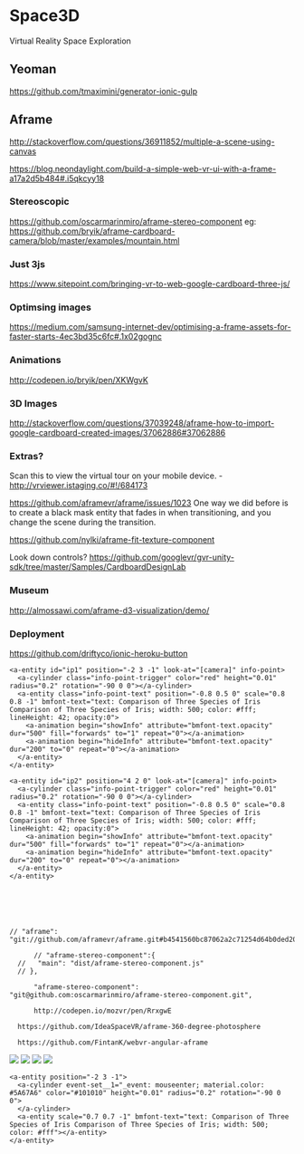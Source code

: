 # Space3D
Virtual Reality Space Exploration


## Yeoman

https://github.com/tmaximini/generator-ionic-gulp

## Aframe

http://stackoverflow.com/questions/36911852/multiple-a-scene-using-canvas

https://blog.neondaylight.com/build-a-simple-web-vr-ui-with-a-frame-a17a2d5b484#.i5qkcyy18

### Stereoscopic

https://github.com/oscarmarinmiro/aframe-stereo-component
eg: https://github.com/bryik/aframe-cardboard-camera/blob/master/examples/mountain.html

### Just 3js

https://www.sitepoint.com/bringing-vr-to-web-google-cardboard-three-js/

### Optimsing images

https://medium.com/samsung-internet-dev/optimising-a-frame-assets-for-faster-starts-4ec3bd35c6fc#.1x02gognc


### Animations

http://codepen.io/bryik/pen/XKWgvK

### 3D Images

http://stackoverflow.com/questions/37039248/aframe-how-to-import-google-cardboard-created-images/37062886#37062886


### Extras?

Scan this to view the virtual tour on your mobile device. - http://vrviewer.istaging.co/#!/684173

https://github.com/aframevr/aframe/issues/1023
One way we did before is to create a black mask entity that fades in when transitioning, and you change the scene during the transition.

https://github.com/nylki/aframe-fit-texture-component

Look down controls?
https://github.com/googlevr/gvr-unity-sdk/tree/master/Samples/CardboardDesignLab


### Museum

http://almossawi.com/aframe-d3-visualization/demo/


### Deployment

https://github.com/driftyco/ionic-heroku-button




    <a-entity id="ip1" position="-2 3 -1" look-at="[camera]" info-point>
      <a-cylinder class="info-point-trigger" color="red" height="0.01" radius="0.2" rotation="-90 0 0"></a-cylinder>        
      <a-entity class="info-point-text" position="-0.8 0.5 0" scale="0.8 0.8 -1" bmfont-text="text: Comparison of Three Species of Iris Comparison of Three Species of Iris; width: 500; color: #fff; lineHeight: 42; opacity:0">
        <a-animation begin="showInfo" attribute="bmfont-text.opacity" dur="500" fill="forwards" to="1" repeat="0"></a-animation>
        <a-animation begin="hideInfo" attribute="bmfont-text.opacity" dur="200" to="0" repeat="0"></a-animation>
      </a-entity>
    </a-entity>    

    <a-entity id="ip2" position="4 2 0" look-at="[camera]" info-point>
      <a-cylinder class="info-point-trigger" color="red" height="0.01" radius="0.2" rotation="-90 0 0"></a-cylinder>        
      <a-entity class="info-point-text" position="-0.8 0.5 0" scale="0.8 0.8 -1" bmfont-text="text: Comparison of Three Species of Iris Comparison of Three Species of Iris; width: 500; color: #fff; lineHeight: 42; opacity:0">
        <a-animation begin="showInfo" attribute="bmfont-text.opacity" dur="500" fill="forwards" to="1" repeat="0"></a-animation>
        <a-animation begin="hideInfo" attribute="bmfont-text.opacity" dur="200" to="0" repeat="0"></a-animation>
      </a-entity>
    </a-entity>    


    



    // "aframe": "git://github.com/aframevr/aframe.git#b4541560bc87062a2c71254d64b0ded2040a934f",

          // "aframe-stereo-component":{
      //   "main": "dist/aframe-stereo-component.js"
      // },

          "aframe-stereo-component": "git@github.com:oscarmarinmiro/aframe-stereo-component.git",

          http://codepen.io/mozvr/pen/RrxgwE


<!--       <a-sky id="sky1" radius="5000" src="#left" stereo="eye:left"></a-sky>
      <a-sky id="sky2" radius="5000" src="#right" stereo="eye:right"></a-sky> -->


      https://github.com/IdeaSpaceVR/aframe-360-degree-photosphere

      https://github.com/FintanK/webvr-angular-aframe         







      
<!-- TODO: Arrows. Static? -->

<a-scene scene-switcher>


<!--   <a-camera position="0 0 0">
      <a-cursor color="black"></a-cursor>
  </a-camera>   -->

<!--   <a-sky class="scene-1" color="red" visible="true"></a-sky>
  <a-sky class="scene-2" color="pink" visible="false"></a-sky> -->

  <!-- <a-sky class="scene-3" radius="5000" src="#scene-3-left" stereo="eye:left" visible="false"></a-sky> -->
  <!-- <a-sky class="scene-3" radius="5000" src="#scene-3-right" stereo="eye:right" visible="false"></a-sky> -->

  <!-- <a-sphere color="yellow" position="0 0 0" radius="1"></a-sphere> -->
  <!-- <a-box color="#6173F4" depth="2" height="400"></a-box> -->

  <a-camera position="0 1.8 3" cursor-visible="false" stereocam="eye:right;"></a-camera>
  
  <a-entity position="-1.5 3 0">
    <a-entity bmfont-text="text: Comparison of Three Species of Iris"></a-entity>
  </a-entity>  
        
<!--   <a-sky color="black" visible="true" rotation="0 0 0">
    <a-box color="#6173F4" opacity="1" depth="2" position="0 1 0"></a-box>
    <a-entity bmfont-text="text: Hello World;" position="0 1 1"></a-entity>      
  </a-sky>
  <a-entity bmfont-texts="text: Hello World;"></a-entity> -->

<!--   <a-sky src="#scene-4" visible="false">
    <a-box color="#6173F4" opacity="1" depth="2" position="0 1 0"></a-box>
  </a-sky>
  <a-sky id="sky1" src="#scene-3" visible="false"></a-sky>
  <a-sky src="#scene-2" visible="false"></a-sky> -->

<!--   <a-sky opacity="0" transparent="true" visible="false">
    <a-sphere stereo="eye:left" radius="5000" segmentsWidth="64" segmentsHeight="64" color="red"></a-sphere>
    <a-sphere stereo="eye:right" radius="5000" segmentsWidth="64" segmentsHeight="64" color="yellow"></a-sphere>
    <a-box color="#6173F4" opacity="1" depth="2" position="0 1 0"></a-box>
  </a-sky> -->

  <!-- <a-camera position="0 0 10" cursor-visible="false"></a-camera>       -->

<!--   <a-sky transparent="true">
TODO: Test if positioned in one it shows in both.
    <a-sphere src="#scene-3-left" stereo="eye:left" radius="5000" segmentsWidth="64" segmentsHeight="64" scale="-1 1 1" rotation="0 -60 0">
    </a-sphere>
    <a-sphere src="#scene-3-right" stereo="eye:right" radius="5000" segmentsWidth="64" segmentsHeight="64" scale="-1 1 1" rotation="0 -60 0"></a-sphere>
  </a-sky> -->

</a-scene> 


  <a-sky src="#scene-1" visible="true"></a-sky>


  <a-sky src="#scene-4" visible="false">
    <a-box color="#6173F4" opacity="1" depth="2" position="0 1 0"></a-box>
  </a-sky>
  <a-sky src="#scene-3" visible="false"></a-sky>
  <a-sky src="#scene-2" visible="false"></a-sky>

<a-scene antialias='true' scene-switcher>




</a-scene>

<!-- Assets -->
  <a-assets>
    <img id="scene-1" src="/images/PANO_20140705_mars1.jpg" preload="auto">
    <img id="scene-2" src="/images/PANO_20150101_stars.jpg" preload="auto">
    <img id="scene-3" src="/images/PANO_Dione_moon_color.jpg" preload="auto">
    <img id="scene-4" src="/images/PANO_Enceladus2_ps.jpg" preload="auto">
  </a-assets>

  <!-- Camera -->
  <a-entity position="0 1.8 3">
    <a-entity camera look-controls wasd-controls mouse-cursor></a-entity>
  </a-entity>

    <a-entity position="-2 3 -1">
      <a-cylinder event-set__1="_event: mouseenter; material.color: #5A67A6" color="#101010" height="0.01" radius="0.2" rotation="-90 0 0">
      </a-cylinder>        
      <a-entity scale="0.7 0.7 -1" bmfont-text="text: Comparison of Three Species of Iris Comparison of Three Species of Iris; width: 500; color: #fff"></a-entity>
    </a-entity>    